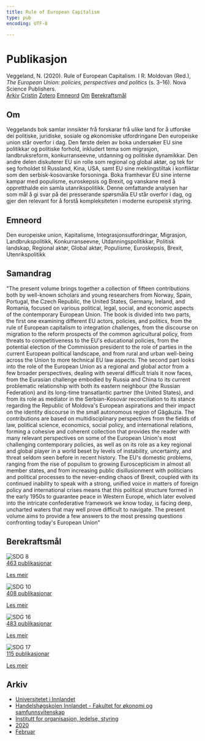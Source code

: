 ```yaml
---
title: Rule of European Capitalism
type: pub
encoding: UTF-8

---
```

<h1>Publikasjon</h1>
<article id="csl-bib-container-ZRQGX8BU" class="csl-bib-container">
  <div class="csl-bib-body"> <div class="csl-entry">Veggeland, N. (2020). Rule of European Capitalism. I R. Moldovan (Red.), <i>The European Union: policies, perspectives and politics</i> (s. 3–16). Nova Science Publishers.</div> </div>
  <div class="csl-bib-buttons">
    <a href="#taxonomy-article-ZRQGX8BU" alt="archive" class="csl-bib-button">Arkiv</a>
    <a href="https://app.cristin.no/results/show.jsf?id=1795101" alt="Cristin" class="csl-bib-button">Cristin</a>
    <a href="http://zotero.org/groups/5881554/items/ZRQGX8BU" alt="Zotero" class="csl-bib-button">Zotero</a>
    <a href="#keywords-article-ZRQGX8BU" alt="keywords" class="csl-bib-button">Emneord</a>
    <a href="#about-article-ZRQGX8BU" alt="about_pub" class="csl-bib-button">Om</a>
    <a href="#sdg-article-ZRQGX8BU" alt="sdg" class="csl-bib-button">Berekraftsmål</a>
  </div>
  <div id="csl-bib-meta-container-ZRQGX8BU"></div>
</article>
<div id="csl-bib-meta-ZRQGX8BU" class="csl-bib-meta">
  <article id="about-article-ZRQGX8BU" class="about_pub-article">
    <h1>Om</h1>
    Veggelands bok samlar innsikter frå forskarar frå ulike land for å utforske dei politiske, juridiske, sosiale og økonomiske utfordringane Den europeiske union står overfor i dag. Den første delen av boka undersøker EU sine politikkar og politiske forhold, inkludert tema som migrasjon, landbruksreform, konkurranseevne, utdanning og politiske dynamikkar. Den andre delen diskuterer EU sin rolle som regional og global aktør, og tek for seg forholdet til Russland, Kina, USA, samt EU sine meklingstiltak i konfliktar som den serbisk-kosovarske forsoninga. Boka framhevar EU sine interne kampar med populisme, euroskepsis og Brexit, og vanskane med å oppretthalde ein samla utanrikspolitikk. Denne omfattande analysen har som mål å gi svar på dei presserande spørsmåla EU står overfor i dag, og gjer den relevant for å forstå kompleksiteten i moderne europeisk styring.
  </article>
  <article id="keywords-article-ZRQGX8BU" class="keywords-article">
    <h1>Emneord</h1>
    Den europeiske union, Kapitalisme, Integrasjonsutfordringar, Migrasjon, Landbrukspolitikk, Konkurranseevne, Utdanningspolitikkar, Politisk landskap, Regional aktør, Global aktør, Populisme, Euroskepsis, Brexit, Utenrikspolitikk
  </article>
  <article id="abstract-article-ZRQGX8BU" class="abstract-article">
    <h1>Samandrag</h1>
    "The present volume brings together a collection of fifteen contributions both by well-known scholars and young researchers from Norway, Spain, Portugal, the Czech Republic, the United States, Germany, Ireland, and Romania, focused on various political, legal, social, and economic aspects of the contemporary European Union. The book is divided into two parts, the first one examining different EU actors, policies, and politics, from the rule of European capitalism to integration challenges, from the discourse on migration to the reform prospects of the common agricultural policy, from threats to competitiveness to the EU's educational policies, from the potential election of the Commission president to the role of parties in the current European political landscape, and from rural and urban well-being across the Union to more technical EU law aspects. The second part looks into the role of the European Union as a regional and global actor from a few broader perspectives, dealing with several difficult trials it now faces, from the Eurasian challenge embodied by Russia and China to its current problematic relationship with both its eastern neighbour (the Russian Federation) and its long-time transatlantic partner (the United States), and from its role as mediator in the Serbian-Kosovar reconciliation to its stance regarding the Republic of Moldova's European aspirations and their impact on the identity discourse in the small autonomous region of Găgăuzia. The contributions are based on multidisciplinary perspectives from the fields of law, political science, economics, social policy, and international relations, forming a cohesive and coherent collection that provides the reader with many relevant perspectives on some of the European Union's most challenging contemporary policies, as well as on its role as a key regional and global player in a world beset by levels of instability, uncertainty, and threat seldom seen before in recent history. The EU's domestic problems, ranging from the rise of populism to growing Euroscepticism in almost all member states, and from increasing public disillusionment with politicians and political processes to the never-ending chaos of Brexit, coupled with its continued inability to speak with a strong, unified voice in matters of foreign policy and international crises means that this political structure formed in the early 1950s to guarantee peace in Western Europe, which later evolved into the intricate confederative framework we know today, is facing deep, uncharted waters that may well prove difficult to navigate. The present volume aims to provide a few answers to the most pressing questions confronting today's European Union"
  </article>
  <article id="sdg-article-ZRQGX8BU" class="sdg-article">
    <h1>Berekraftsmål</h1>
    <div class="sdg-container"><div id="sdg8" class="sdg">
        <img src="{{< params subfolder >}}images/sdg/sdg08_nn.png" class="image" alt="SDG 8">
        <div class="sdg-overlay">
          <a href="{{< params subfolder >}}nn/archive/?sdg=8#archive" class="sdg-publication-count"><span>463</span> publikasjonar</a>
          <p><a href="https://fn.no/om-fn/fns-baerekraftsmaal/anstendig-arbeid-og-oekonomisk-vekst?lang=nno-NO" class="sdg-read-more">Les meir</a></p>
        </div>
      </div> <div id="sdg10" class="sdg">
        <img src="{{< params subfolder >}}images/sdg/sdg10_nn.png" class="image" alt="SDG 10">
        <div class="sdg-overlay">
          <a href="{{< params subfolder >}}nn/archive/?sdg=10#archive" class="sdg-publication-count"><span>408</span> publikasjonar</a>
          <p><a href="https://fn.no/om-fn/fns-baerekraftsmaal/mindre-ulikhet?lang=nno-NO" class="sdg-read-more">Les meir</a></p>
        </div>
      </div> <div id="sdg16" class="sdg">
        <img src="{{< params subfolder >}}images/sdg/sdg16_nn.png" class="image" alt="SDG 16">
        <div class="sdg-overlay">
          <a href="{{< params subfolder >}}nn/archive/?sdg=16#archive" class="sdg-publication-count"><span>483</span> publikasjonar</a>
          <p><a href="https://fn.no/om-fn/fns-baerekraftsmaal/fred-rettferdighet-og-velfungerende-institusjoner?lang=nno-NO" class="sdg-read-more">Les meir</a></p>
        </div>
      </div> <div id="sdg17" class="sdg">
        <img src="{{< params subfolder >}}images/sdg/sdg17_nn.png" class="image" alt="SDG 17">
        <div class="sdg-overlay">
          <a href="{{< params subfolder >}}nn/archive/?sdg=17#archive" class="sdg-publication-count"><span>115</span> publikasjonar</a>
          <p><a href="https://fn.no/om-fn/fns-baerekraftsmaal/samarbeid-for-aa-naa-maalene?lang=nno-NO" class="sdg-read-more">Les meir</a></p>
        </div>
      </div></div>
  </article>
  <article id="taxonomy-article-ZRQGX8BU" class="taxonomy-article">
    <h1>Arkiv</h1>
    <ul>
      <li><a href="{{< params subfolder >}}nn/archive/?key=3DCRN523">Universitetet i Innlandet</a></li>
      <li><a href="{{< params subfolder >}}nn/archive/?key=DU8Q9LN9">Handelshøgskolen Innlandet - Fakultet for økonomi og samfunnsvitenskap</a></li>
      <li><a href="{{< params subfolder >}}nn/archive/?key=4LUWR3ZM">Institutt for organisasjon, ledelse, styring</a></li>
      <li><a href="{{< params subfolder >}}nn/archive/?key=L4LD5JU9">2020</a></li>
      <li><a href="{{< params subfolder >}}nn/archive/?key=AAUEAIFK">Februar</a></li>
    </ul>
  </article>
</div>
